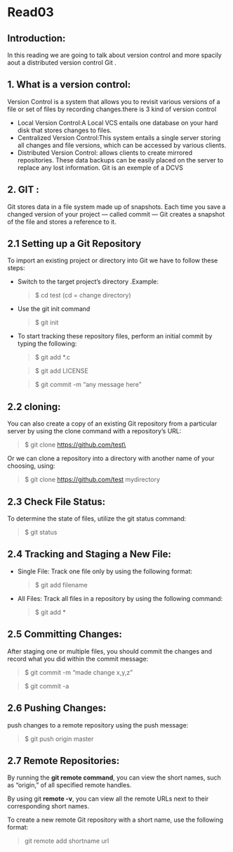 # Read03
## Introduction:

In this reading we are going to talk about version control and more spacily aout a distributed version control Git .

## 1. What is a version control:

Version Control is a system that allows you to revisit various versions of a file or set of files by recording changes.there is 3 kind of version control 
- Local Version Control:A Local VCS entails one database on your hard disk that stores changes to files.
- Centralized Version Control:This system entails a single server storing all changes and file versions, which can be accessed by various clients.
- Distributed Version Control: allows clients to create mirrored repositories. These data backups can be easily placed on the server to replace any lost information. Git is an exemple of a DCVS

## 2. GIT :

Git stores data in a file system made up of snapshots. Each time you save a changed version of your project — called commit — Git creates a snapshot of the file and stores a reference to it.

## 2.1 Setting up a Git Repository

To import an existing project or directory into Git we have to follow these steps:
- Switch to the target project’s directory .Example:

   >$ cd test (cd = change directory)

- Use the git init command

   >$ git init

- To start tracking these repository files, perform an initial commit by typing the following:

   >$ git add *.c

   >$ git add LICENSE
        
   >$ git commit -m “any message here”

## 2.2 cloning:

You can also create a copy of an existing Git repository from a particular server by using the clone command with a repository’s URL: 

   > $ git clone https://github.com/test\

Or we can clone a repository into a directory with another name of your choosing, using:

   > $ git clone https://github.com/test mydirectory

## 2.3 Check File Status:

To determine the state of files, utilize the git status command:

   >$ git status

## 2.4 Tracking and Staging a New File:

- Single File: Track one file only by using the following format:

   >$ git add filename

- All Files: Track all files in a repository by using the following command:

   > $ git add *

## 2.5 Committing Changes:

After staging one or multiple files, you should commit the changes and record what you did within the commit message:

   >$ git commit -m “made change x,y,z”

   >$ git commit -a

## 2.6 Pushing Changes:

push changes to a remote repository using the push message:

   > $ git push origin master

## 2.7 Remote Repositories:

By running the **git remote command**, you can view the short names, such as “origin,” of all specified remote handles.

By using git **remote -v**, you can view all the remote URLs next to their corresponding short names.

To create a new remote Git repository with a short name, use the following format:

   >git remote add shortname url

